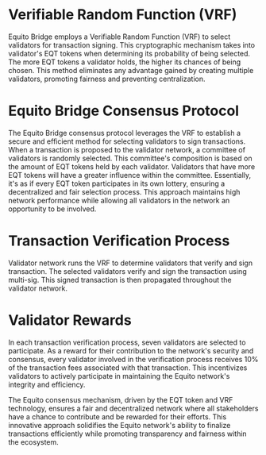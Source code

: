 # Verifiable Random Function (VRF)

Equito Bridge employs a Verifiable Random Function (VRF) to select validators for transaction signing. This cryptographic mechanism takes into validator's EQT tokens when determining its probability of being selected. The more EQT tokens a validator holds, the higher its chances of being chosen. This method eliminates any advantage gained by creating multiple validators, promoting fairness and preventing centralization.

# Equito Bridge Consensus Protocol

The Equito Bridge consensus protocol leverages the VRF to establish a secure and efficient method for selecting validators to sign transactions. When a transaction is proposed to the validator network, a committee of validators is randomly selected. This committee's composition is based on the amount of EQT tokens held by each validator. Validators that have more EQT tokens will have a greater influence within the committee. Essentially, it's as if every EQT token participates in its own lottery, ensuring a decentralized and fair selection process. This approach maintains high network performance while allowing all validators in the network an opportunity to be involved.

# Transaction Verification Process

Validator network runs the VRF to determine validators that verify and sign transaction. The selected validators verify and sign the transaction using multi-sig. This signed transaction is then propagated throughout the validator network.

# Validator Rewards

In each transaction verification process, seven validators are selected to participate. As a reward for their contribution to the network's security and consensus, every validator involved in the verification process receives 10% of the transaction fees associated with that transaction. This incentivizes validators to actively participate in maintaining the Equito network's integrity and efficiency.

The Equito consensus mechanism, driven by the EQT token and VRF technology, ensures a fair and decentralized network where all stakeholders have a chance to contribute and be rewarded for their efforts. This innovative approach solidifies the Equito network's ability to finalize transactions efficiently while promoting transparency and fairness within the ecosystem.
